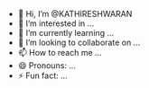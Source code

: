 - 👋 Hi, I’m @KATHIRESHWARAN
- 👀 I’m interested in ...
- 🌱 I’m currently learning ...
- 💞️ I’m looking to collaborate on ...
- 📫 How to reach me ...
- 😄 Pronouns: ...
- ⚡ Fun fact: ...

<!---
KATHIRESHWARAN/KATHIRESHWARAN is a ✨ special ✨ repository because its `README.md` (this file) appears on your GitHub profile.
You can click the Preview link to take a look at your changes.
--->
